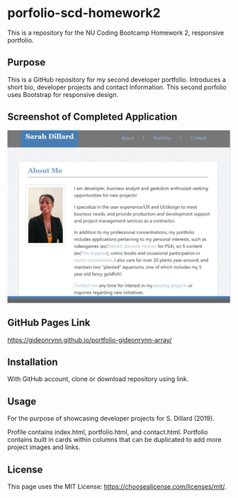 # porfolio-scd-homework2
This is a repository for the NU Coding Bootcamp Homework 2, responsive portfolio.


## Purpose

This is a GitHub repository for my second developer portfolio. Introduces a short bio, developer projects and contact information. This second porfolio uses Bootstrap for responsive design.


## Screenshot of Completed Application

![profile screenshot](./assets/images/profilescreenshot.JPG)


## GitHub Pages Link

https://gideonrynn.github.io/portfolio-gideonrynn-array/


## Installation

With GitHub account, clone or download repository using link. 


## Usage

For the purpose of showcasing developer projects for S. Dillard (2019).

Profile contains index.html, portfolio.html, and contact.html. Portfolio contains built in cards within columns that can be duplicated to add more project images and links.




## License

   This page uses the MIT License: https://choosealicense.com/licenses/mit/.